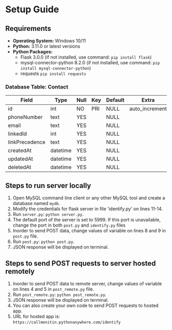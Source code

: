 # Setup Guide
## Requirements

- **Operating System:** Windows 10/11
- **Python:** 3.11.0 or latest versions
- **Python Packages:**
    - Flask 3.0.0 (if not installed, use command: `pip install flask`)
    - mysql-connector-python 8.2.0 (if not installed, use command: `pip install mysql-connector-python`)
    - requests `pip install requests`

### Database Table: Contact

| Field          | Type     | Null | Key | Default | Extra          |
|----------------|----------|------|-----|---------|----------------|
| id             | int      | NO   | PRI | NULL    | auto_increment |
| phoneNumber    | text     | YES  |     | NULL    |                |
| email          | text     | YES  |     | NULL    |                |
| linkedId       | int      | YES  |     | NULL    |                |
| linkPrecedence | text     | YES  |     | NULL    |                |
| createdAt      | datetime | YES  |     | NULL    |                |
| updatedAt      | datetime | YES  |     | NULL    |                |
| deletedAt      | datetime | YES  |     | NULL    |                |

## Steps to run server locally

1. Open MySQL command line client or any other MySQL tool and create a database named `mydb`.
2. Modify the credentials for flask server in file 'identify.py' on lines 11-14.
3. Run `server.py`: `python server.py`.
4. The default port of the server is set to 5999. If this port is unavailable, change the port in both `post.py` and `identify.py` files
5. Inorder to send POST data, change values of variable on lines 8 and 9 in `post.py` file.
6. Run `post.py`: `python post.py`.
7. JSON response will be displayed on terminal.

## Steps to send POST requests to server hosted remotely

1. Inorder to send POST data to remote server, change values of variable on lines 4 and 5 in `post_remote.py` file.
2. Run `post_remote.py`: `python post_remote.py`.
3. JSON response will be displayed on terminal.
4. You can also create your own code to send POST requests to hosted app.
5. URL for hosted app is: `https://callmenitin.pythonanywhere.com/identify`



